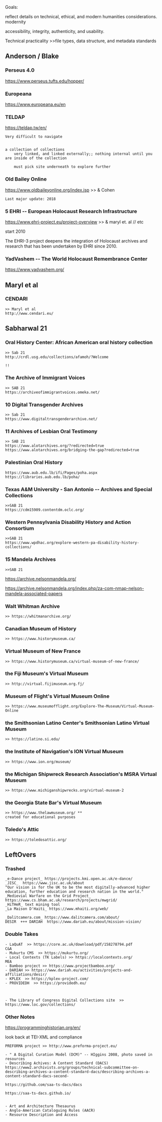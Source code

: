 Goals:

reflect details on technical, ethical, and modern humanities considerations. modernity


accessibility, integrity, authenticity, and usability.

Technical practicality >>file types, data structure, and metadata standards 


## Anderson / Blake

### Perseus 4.0
https://www.perseus.tufts.edu/hopper/



### Europeana
https://www.europeana.eu/en




### TELDAP
https://teldap.tw/en/

    Very difficult to navigate


    a collection of collections
        very linked, and linked externally;; nothing internal until you are inside of the collection

        must pick site underneath to explore further


### Old Bailey Online
https://www.oldbaileyonline.org/index.jsp
    >> & Cohen


    Last major update: 2018



### 5 EHRI -- European Holocaust Research Infrastructure
https://www.ehri-project.eu/project-overview
    >> & maryl et. al // etc



start 2010

The EHRI-3 project deepens the integration of Holocaust archives and research that has been undertaken by EHRI since 2010.

### YadVashem -- The World Holocaust Remembrance Center
https://www.yadvashem.org/



## Maryl et al

### CENDARI

    >> Maryl et al
    http://www.cendari.eu/

## Sabharwal 21

### Oral History Center: African American oral history collection
    >> Sab 21
    http://crdl.usg.edu/collections/afamoh/?Welcome

    !!


### The Archive of Immigrant Voices
    >> SAB 21
    https://archiveofimmigrantvoices.omeka.net/


### 10 Digital Transgender Archives

    >> Sab 21
    https://www.digitaltransgenderarchive.net/

### 11 Archives of Lesbian Oral Testimony 

    >> SAB 21
    https://www.alotarchives.org/?redirected=true
    https://www.alotarchives.org/bridging-the-gap?redirected=true


### Palestinian Oral History 

    https://www.aub.edu.lb/ifi/Pages/poha.aspx
    https://libraries.aub.edu.lb/poha/



### Texas A&M University - San Antonio  -- Archives and Special Collections
    >>SAB 21
    https://cdm15909.contentdm.oclc.org/

### Western Pennsylvania Disability History and Action Consortium
    >>SAB 21
    https://www.wpdhac.org/explore-western-pa-disability-history-collections/


### 15 Mandela Archives
    >>SAB 21

https://archive.nelsonmandela.org/

https://archive.nelsonmandela.org/index.php/za-com-nmap-nelson-mandela-associated-papers



### Walt Whitman Archive 
    >> https://whitmanarchive.org/

### Canadian Museum of History 
    >> https://www.historymuseum.ca/

### Virtual Museum of New France 
    >> https://www.historymuseum.ca/virtual-museum-of-new-france/

### the Fiji Museum's Virtual Museum  
    >> http://virtual.fijimuseum.org.fj/

### Museum of Flight's Virtual Museum Online 
    >> https://www.museumofflight.org/Explore-The-Museum/Virtual-Museum-Online

### the Smithsonian Latino Center's Smithsonian Latino Virtual Museum 
    >> https://latino.si.edu/

### the Institute of Navigation's ION Virtual Museum 
    >> https://www.ion.org/museum/
### the Michigan Shipwreck Research Association's MSRA Virtual Museum 
    >> https://www.michiganshipwrecks.org/virtual-museum-2 

### the Georgia State Bar's Virtual Museum 
    >> https://www.thelawmuseum.org/ ** 
    created for educational purposes

### Toledo's Attic 
    >> https://toledosattic.org/


## LeftOvers

### Trashed
```
_e-Dance project_ https://projects.kmi.open.ac.uk/e-dance/
_JISC_  https://www.jisc.ac.uk/about
"Our vision is for the UK to be the most digitally-advanced higher education, further education and research nation in the world."
_Medievial Warfare on the Grid Project_ https://www.cs.bham.ac.uk/research/projects/mwgrid/
_HiTHeR_ text mining tool
_La Maison D'Haiti_ https://www.mhaiti.org/web/

_Dalitcamera.com_ https://www.dalitcamera.com/about/
DESIR  +++ DARIAH  https://www.dariah.eu/about/mission-vision/ 
```

### Double Takes
```
- LaQuAT  >> https://core.ac.uk/download/pdf/158278794.pdf
C&A 
- Mukurtu CMS  >> https://mukurtu.org/
- Local Contexts (TK Labels) >> https://localcontexts.org/
MEA
- Bamboo project >> https://www.projectbamboo.org/
- DARIAH >> https://www.dariah.eu/activities/projects-and-affiliations/desir/ 
- KPLEX  >> https://kplex-project.com/
- PROVIDEDH  >> https://providedh.eu/



- The Library of Congress Digital Collections site  >> https://www.loc.gov/collections/
```

### Other Notes
https://programminghistorian.org/en/


look back at TEI-XML and compliance

``` worth checking out 
PREFORMA project >> http://www.preforma-project.eu/

- " A Digital Curation Model (DCM)" -- HIggins 2008, photo saved in resources
- Describing Achives: A Content Standard (DACS) https://www2.archivists.org/groups/technical-subcommittee-on-describing-archives-a-content-standard-dacs/describing-archives-a-content-standard-dacs-second-

https://github.com/saa-ts-dacs/dacs

https://saa-ts-dacs.github.io/


- Art and Architecture Thesaurus 
- Anglo-American Cataloguing Rules (AACR)
- Resource Description and Access
```